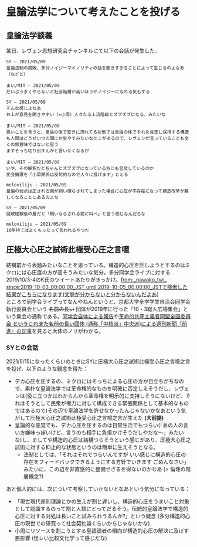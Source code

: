 # 皇論法学について考えたことを投げる

## 皇論法学談義
某日、レヴェン思想研究会チャンネルにて以下の会話が発生した。
```
SY — 2021/05/09
皇論法制の腐敗、多分ノイジーマイノリティの話を聞きすぎることによって生じるのよなあ（などと）

まい/MIT — 2021/05/09
だいぶうまくやらないと社会階層が高いほうがノイジーになれる気もする

SY — 2021/05/09
そんな感じよなあ
お上が意見を聞きやすい（=小周）人々たる上流階級とズブズブになる、みたいな

まい/MIT — 2021/05/09
悪いことを言うと、皇論の体で安きに流れてる状態では皇論の体でそれを肯定し保持する構造も人間はどうせいつの間にか生やすみたいなとこがあるので、レヴェンが言っていることも全くの無意味ではないと思う
まずそっち切り出すんかと言いたくなるが

まい/MIT — 2021/05/09
いや、その解釈だとちゃんとズブズブになっている方にも言及しているのか
民会擁護を「小周関係は反射的なので人々に投げます」ととる

meloviliju — 2021/05/09
皇論の弱点は圧される側が飼い慣らされてしまった場合に心圧が不存在になって構造改革が難しくなることにあるのよな

SY — 2021/05/09
腐敗経験後の層だと「飼いならされる前に叫べ」と言う感じなんだろな

meloviliju — 2021/05/09
10年持てばよくもったって言われるやつだ
```

## 圧極大心圧之試術此極受心圧之言噫
結構前から表題みたいなことを思っている。構造的心圧を圧しようとするのはミクロには心圧度の方が高そうみたいな気分。多分同学会ライブに対する2019/10/3-4のK氏のツイートあたりがきっかけ。[from:\_nawako\_twi\_ since:2019-10-03\_00:00:00\_JST until:2019-10-05\_00:00:00\_JSTで検索した結果がこちらになります(文脈が分からないと分からないんだよあ)](https://twitter.com/search?q=from%3A_nawako_twi_%20since%3A2019-10-03_00%3A00%3A00_JST%20until%3A2019-10-05_00%3A00%3A00_JST&src=recent_search_click) <br>
ところで同学会ライブってなんやねんというと、京都大学全学学生自治会同学会執行委員会という ~~名前の長い~~ 団体が2019年に行った「10・3総人広場集会」という集会の通称である。[同学会自体による報告](https://dougakukai.jimdofree.com/2019/10/13/%EF%BC%91%EF%BC%90-%EF%BC%93%E5%87%A6%E5%88%86%E6%92%A4%E5%9B%9E%E9%9B%86%E4%BC%9A%E3%81%AE%E5%A0%B1%E5%91%8A/)や[革命的共産主義者同盟全国委員会 ~~というこれまた名前の長い団体~~ (通称「中核派」中央派)による週刊新聞『前進』の記事](http://www.zenshin.org/zh/f-kiji/2019/10/f30760102.html)を見ると大体のノリがわかる。

### SYとの会話
2021/5/15になったくらいのときにSYに圧極大心圧之試術此極受心圧之言噫之言を投げ、以下のような観念を得た：
+ デカ心圧を圧するの、ミクロにはそっちによる心圧の方が目立ちがちなので、素朴な皇論法学では革命権的なものを明確に否定しえそうだし、レヴェンは(役に立つかはわからんから革命権を明示的に支持しそうにないけど、それはそうとして民衆が権力に対して構成できる緊張関係として基本的なものではあるので)その辺で皇論法学を許せなかったんじゃないかなあという気がして圧極大心圧之試術此極受心圧之言噫之言が生えた **(大前提)**
+ 皇論的な感覚でも、デカ心圧を圧するのは日常生活でもつらい(「あの人の言い方嫌味っぽいけど、言うのも相手に負担かけそうだしやだな～」みたいな)し、ましてや構造的心圧は結構つらそうという感じがあり、圧極大心圧之試術に対する抑止的な状態というのは簡単に生えそうとなる。
    + 法制としては、「それはそれでつらいんですが いい感じに構造的心圧の存在をフィードバックできるようにする方針でいきます ごめんなさい」みたいに、この辺を非直感的に整備せざるを得ないのかなあ (> 倫理の階層概念?)

あと個人的には、次について考察していかないとなあという気分になっている：
+ 「現世現代差別理論とかの生えが割と遅いし、構造的心圧をうまいこと対象として認識するのって割と人類にとってだるそう。伝統的皇論法学で構造的心圧に対する対処は長いこと試みられうるんか?」という疑念 (多分構造的心圧の現世での研究って社会契約論くらいからじゃないかな)
+ 小周にリソースを割こうとする皇論論者の傾向が構造的心圧の解決に及ぼす悪影響 (怪レい比較文化学って感じだな)